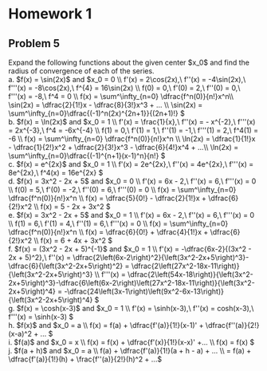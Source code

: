 # Homework 1

## Problem 5

<p>
Expand the following functions about the given center $x_0$ and find the radius of convergence of each of the series.
  <br>
a. $f(x) = \sin(2x)$ and $x_0 = 0 \\
f'(x) = 2\cos(2x),\ f''(x) = -4\sin(2x),\ f'''(x) = -8\cos(2x),\ f^{4} = 16\sin(2x) \\
f(0) = 0,\ f'(0) = 2,\ f''(0) = 0,\ f'''(x) = -8,\ f^4 = 0 \\
f(x) = \sum^\infty_{n=0} \dfrac{f^n(0)}{n!}x^n\\
\sin(2x) = \dfrac{2}{1!}x - \dfrac{8}{3!}x^3 + ... \\
\sin(2x) = \sum^\infty_{n=0}\dfrac{(-1)^n(2x)^{2n+1}}{(2n+1)!} 
$ 
  <br>
b. $f(x) = \ln(2x)$ and $x_0 = 1 \\
f'(x) = \frac{1}{x},\ f''(x) = - x^{-2},\ f'''(x) = 2x^{-3},\ f^4 = -6x^{-4} \\
f(1) = 0,\ f'(1) = 1,\ f''(1) = -1,\ f'''(1) = 2,\ f^4(1) = -6 \\
f(x) = \sum^\infty_{n=0} \dfrac{f^n(0)}{n!}x^n \\
\ln(2x) = \dfrac{1}{1!}x - \dfrac{1}{2!}x^2 + \dfrac{2}{3!}x^3 - \dfrac{6}{4!}x^4 + ...\\
\ln(2x) = \sum^\infty_{n=0}\dfrac{(-1)^{n+1}(x-1)^n}{n!} 
$ 
  <br>
c. $f(x) = e^{2x}$ and $x_0 = 1 \\
f'(x) = 2e^{2x},\ f''(x) = 4e^{2x},\ f'''(x) = 8e^{2x},\ f^4(x) = 16e^{2x} 
$ 
  <br>
d. $f(x) = 3x^2 - 2x + 5$ and $x_0 = 0 \\
f'(x) = 6x - 2,\ f''(x) = 6,\ f'''(x) = 0 \\
f(0) = 5,\ f'(0) = -2,\ f''(0) = 6,\ f'''(0) = 0 \\
f(x) = \sum^\infty_{n=0} \dfrac{f^n(0)}{n!}x^n \\
f(x) = \dfrac{5}{0!} - \dfrac{2}{1!}x + \dfrac{6}{2!}x^2 \\
f(x) = 5 - 2x + 3x^2 
$ 
  <br>
e. $f(x) = 3x^2 - 2x + 5$ and $x_0 = 1 \\
f'(x) = 6x - 2,\ f''(x) = 6,\ f'''(x) = 0 \\
f(1) = 6,\ f'(1) = 4,\ f''(1) = 6,\ f'''(x) = 0 \\
f(x) = \sum^\infty_{n=0} \dfrac{f^n(0)}{n!}x^n \\
f(x) = \dfrac{6}{0!} + \dfrac{4}{1!}x + \dfrac{6}{2!}x^2 \\
f(x) = 6 + 4x + 3x^2 
$ 
  <br>
f. $f(x) = (3x^2 - 2x + 5)^{-1}$ and $x_0 = 1 \\
f'(x) = -\dfrac{6x-2}{(3x^2 - 2x + 5)^2},\ f''(x) = \dfrac{2\left(6x-2\right)^2}{\left(3x^2-2x+5\right)^3}-\dfrac{6}{\left(3x^2-2x+5\right)^2} = \dfrac{2\left(27x^2-18x-11\right)}{\left(3x^2-2x+5\right)^3} \\
f'''(x) = \dfrac{2\left(54x-18\right)}{\left(3x^2-2x+5\right)^3}-\dfrac{6\left(6x-2\right)\left(27x^2-18x-11\right)}{\left(3x^2-2x+5\right)^4} = -\dfrac{24\left(3x-1\right)\left(9x^2-6x-13\right)}{\left(3x^2-2x+5\right)^4} 
$
  <br>
g. $f(x) = \cosh(x-3)$ and $x_0 = 1 \\
f'(x) = \sinh(x-3),\ f''(x) = cosh(x-3),\ f'''(x) = \sinh(x-3) 
$ 
  <br>
h. $f(x)$ and $x_0 = a \\
f(x) = f(a) + \dfrac{f'(a)}{1!}(x-1)' + \dfrac{f''(a)}{2!}(x-a)^2 + ...  $
<br>
i. $f(a)$ and $x_0 = x \\
f(x) = f(x) + \dfrac{f'(x)}{1!}(x-x)' +... \\
f(x) = f(x) $
  <br>
j. $f(a + h)$ and $x_0 = a \\
f(a) + \dfrac{f'(a)}{1!}(a + h - a) + ... \\
= f(a) + \dfrac{f'(a)}{1!}(h) + \frac{f''(a)}{2!}(h)^2 + ...$
</p>
